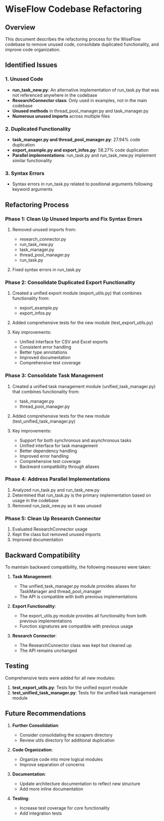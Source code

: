 # WiseFlow Codebase Refactoring

## Overview

This document describes the refactoring process for the WiseFlow codebase to remove unused code, consolidate duplicated functionality, and improve code organization.

## Identified Issues

### 1. Unused Code

- **run_task_new.py**: An alternative implementation of run_task.py that was not referenced anywhere in the codebase
- **ResearchConnector class**: Only used in examples, not in the main codebase
- **Unused methods** in thread_pool_manager.py and task_manager.py
- **Numerous unused imports** across multiple files

### 2. Duplicated Functionality

- **task_manager.py and thread_pool_manager.py**: 27.94% code duplication
- **export_example.py and export_infos.py**: 58.27% code duplication
- **Parallel implementations**: run_task.py and run_task_new.py implement similar functionality

### 3. Syntax Errors

- Syntax errors in run_task.py related to positional arguments following keyword arguments

## Refactoring Process

### Phase 1: Clean Up Unused Imports and Fix Syntax Errors

1. Removed unused imports from:
   - research_connector.py
   - run_task_new.py
   - task_manager.py
   - thread_pool_manager.py
   - run_task.py

2. Fixed syntax errors in run_task.py

### Phase 2: Consolidate Duplicated Export Functionality

1. Created a unified export module (export_utils.py) that combines functionality from:
   - export_example.py
   - export_infos.py

2. Added comprehensive tests for the new module (test_export_utils.py)

3. Key improvements:
   - Unified interface for CSV and Excel exports
   - Consistent error handling
   - Better type annotations
   - Improved documentation
   - Comprehensive test coverage

### Phase 3: Consolidate Task Management

1. Created a unified task management module (unified_task_manager.py) that combines functionality from:
   - task_manager.py
   - thread_pool_manager.py

2. Added comprehensive tests for the new module (test_unified_task_manager.py)

3. Key improvements:
   - Support for both synchronous and asynchronous tasks
   - Unified interface for task management
   - Better dependency handling
   - Improved error handling
   - Comprehensive test coverage
   - Backward compatibility through aliases

### Phase 4: Address Parallel Implementations

1. Analyzed run_task.py and run_task_new.py
2. Determined that run_task.py is the primary implementation based on usage in the codebase
3. Removed run_task_new.py as it was unused

### Phase 5: Clean Up Research Connector

1. Evaluated ResearchConnector usage
2. Kept the class but removed unused imports
3. Improved documentation

## Backward Compatibility

To maintain backward compatibility, the following measures were taken:

1. **Task Management**:
   - The unified_task_manager.py module provides aliases for TaskManager and thread_pool_manager
   - The API is compatible with both previous implementations

2. **Export Functionality**:
   - The export_utils.py module provides all functionality from both previous implementations
   - Function signatures are compatible with previous usage

3. **Research Connector**:
   - The ResearchConnector class was kept but cleaned up
   - The API remains unchanged

## Testing

Comprehensive tests were added for all new modules:

1. **test_export_utils.py**: Tests for the unified export module
2. **test_unified_task_manager.py**: Tests for the unified task management module

## Future Recommendations

1. **Further Consolidation**:
   - Consider consolidating the scrapers directory
   - Review utils directory for additional duplication

2. **Code Organization**:
   - Organize code into more logical modules
   - Improve separation of concerns

3. **Documentation**:
   - Update architecture documentation to reflect new structure
   - Add more inline documentation

4. **Testing**:
   - Increase test coverage for core functionality
   - Add integration tests

